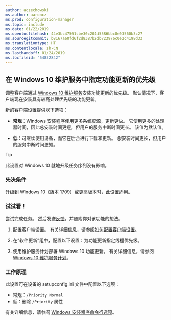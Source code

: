 ```yaml
---
author: aczechowski
ms.author: aaroncz
ms.prod: configuration-manager
ms.topic: include
ms.date: 01/22/2019
ms.openlocfilehash: 44e3bc47561cbe30c204d5586bbc8e03560b3c27
ms.sourcegitcommit: b8167a60fd6f2d8387b2db723976c0e2c4198d33
ms.translationtype: HT
ms.contentlocale: zh-CN
ms.lasthandoff: 01/24/2019
ms.locfileid: "54832842"
---
```

## <a name="bkmk_neo"></a>在 Windows 10 维护服务中指定功能更新的优先级
<!--3734525-->

调整客户端通过 [Windows 10 维护服务](/sccm/osd/deploy-use/manage-windows-as-a-service)安装功能更新的优先级。 默认情况下，客户端现在安装具有较高处理优先级的功能更新。 

新的客户端设置提供以下选项： 

- **常规**：Windows 安装程序使用更多系统资源，更新更快。 它使用更多的处理器时间，因此总安装时间更短，但用户的服务中断时间更长。 该值为默认值。  

- **低**：可继续使用设备，而它在后台进行下载和更新。 总安装时间更长，但用户的服务中断时间更短。  

<!-- - **Not configured**: Configuration Manager doesn't make changes to the thread priority property in the setupconfig.ini configuration file.   -->


> [!Tip]  
> 此设置对 Windows 10 就地升级任务序列没有影响。  


### <a name="prerequisites"></a>先决条件

升级到 Windows 10（版本 1709）或更高版本时，此设置适用。  


### <a name="try-it-out"></a>试试看！

尝试完成任务。 然后发送[反馈](/sccm/core/understand/find-help#product-feedback)，并随附你对该功能的想法。

1. 配置客户端设置。 有关详细信息，请参阅[如何配置客户端设置](/sccm/core/clients/deploy/configure-client-settings)。  

2. 在“软件更新”组中，配置以下设置：为功能更新指定线程优先级。  

3. 使用维护服务计划部署 Windows 10 功能更新。 有关详细信息，请参阅 [Windows 10 维护服务计划](/sccm/osd/deploy-use/manage-windows-as-a-service#BKMK_ServicingPlan)。  


### <a name="how-it-works"></a>工作原理

此设置可在设备的 setupconfig.ini 文件中配置以下选项：

- 常规：`/Priority Normal`
- 低：删除 `/Priority` 属性

有关详细信息，请参阅 [Windows 安装程序命令行选项](https://docs.microsoft.com/windows-hardware/manufacture/desktop/windows-setup-command-line-options)。

